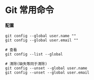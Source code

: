 # Git 常用命令

#### 配置

```shell
git config --global user.name ""
git config --global user.email ""

# 查看
git config --list --global

# 清除(缺失等同于清除)
git config --unset --global user.name
git config --unset --global user.email
```

 